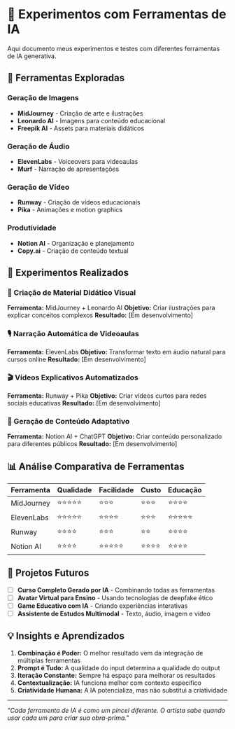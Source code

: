 # 🔬 Experimentos com Ferramentas de IA

Aqui documento meus experimentos e testes com diferentes ferramentas de IA generativa.

## 🎨 Ferramentas Exploradas

### **Geração de Imagens**
- **MidJourney** - Criação de arte e ilustrações
- **Leonardo AI** - Imagens para conteúdo educacional
- **Freepik AI** - Assets para materiais didáticos

### **Geração de Áudio**
- **ElevenLabs** - Voiceovers para videoaulas
- **Murf** - Narração de apresentações

### **Geração de Vídeo**
- **Runway** - Criação de vídeos educacionais
- **Pika** - Animações e motion graphics

### **Produtividade**
- **Notion AI** - Organização e planejamento
- **Copy.ai** - Criação de conteúdo textual

## 🧪 Experimentos Realizados

### 🎨 Criação de Material Didático Visual
**Ferramenta:** MidJourney + Leonardo AI
**Objetivo:** Criar ilustrações para explicar conceitos complexos
**Resultado:** [Em desenvolvimento]

### 🎙️ Narração Automática de Videoaulas
**Ferramenta:** ElevenLabs
**Objetivo:** Transformar texto em áudio natural para cursos online
**Resultado:** [Em desenvolvimento]

### 🎬 Vídeos Explicativos Automatizados
**Ferramenta:** Runway + Pika
**Objetivo:** Criar vídeos curtos para redes sociais educativas
**Resultado:** [Em desenvolvimento]

### 📝 Geração de Conteúdo Adaptativo
**Ferramenta:** Notion AI + ChatGPT
**Objetivo:** Criar conteúdo personalizado para diferentes públicos
**Resultado:** [Em desenvolvimento]

## 📊 Análise Comparativa de Ferramentas

| Ferramenta | Qualidade | Facilidade | Custo | Educação |
|------------|-----------|------------|-------|----------|
| MidJourney | ⭐⭐⭐⭐⭐ | ⭐⭐⭐ | ⭐⭐⭐ | ⭐⭐⭐⭐ |
| ElevenLabs | ⭐⭐⭐⭐⭐ | ⭐⭐⭐⭐ | ⭐⭐⭐ | ⭐⭐⭐⭐⭐ |
| Runway | ⭐⭐⭐⭐ | ⭐⭐⭐ | ⭐⭐ | ⭐⭐⭐⭐ |
| Notion AI | ⭐⭐⭐⭐ | ⭐⭐⭐⭐⭐ | ⭐⭐⭐⭐ | ⭐⭐⭐⭐ |

## 🚀 Projetos Futuros

- [ ] **Curso Completo Gerado por IA** - Combinando todas as ferramentas
- [ ] **Avatar Virtual para Ensino** - Usando tecnologias de deepfake ético
- [ ] **Game Educativo com IA** - Criando experiências interativas
- [ ] **Assistente de Estudos Multimodal** - Texto, áudio, imagem e vídeo

## 💡 Insights e Aprendizados

1. **Combinação é Poder:** O melhor resultado vem da integração de múltiplas ferramentas
2. **Prompt é Tudo:** A qualidade do input determina a qualidade do output
3. **Iteração Constante:** Sempre há espaço para melhorar os resultados
4. **Contextualização:** IA funciona melhor com contexto específico
5. **Criatividade Humana:** A IA potencializa, mas não substitui a criatividade

---

*"Cada ferramenta de IA é como um pincel diferente. O artista sabe quando usar cada um para criar sua obra-prima."*
